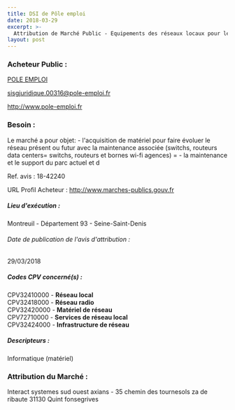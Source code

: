 ```yaml
---
title: DSI de Pôle emploi
date: 2018-03-29
excerpt: >-
  Attribution de Marché Public - Equipements des réseaux locaux pour les data centers et les agences de pôle emploi (fourniture, support et maintenance)
layout: post
---
```


### Acheteur Public : 
<a href="/acheteur-131/siren-130005481"> POLE EMPLOI</a><br/>



sisgjuridique.00316@pole-emploi.fr


http://www.pole-emploi.fr
### Besoin :

Le marché a pour objet: - l'acquisition de matériel pour faire évoluer le réseau présent ou futur avec la maintenance associée (switchs, routeurs data centers= switchs, routeurs et bornes wi-fi agences) = - la maintenance et le support du parc actuel et d

Ref. avis : 18-42240

URL Profil Acheteur : http://www.marches-publics.gouv.fr

##### Lieu d'exécution :

Montreuil - Département 93 - Seine-Saint-Denis

###### Date de publication de l'avis d'attribution : 
29/03/2018

##### Codes CPV concerné(s) :
CPV32410000 - **Réseau local** <br/>
CPV32418000 - **Réseau radio** <br/>
CPV32420000 - **Matériel de réseau** <br/>
CPV72710000 - **Services de réseau local** <br/>
CPV32424000 - **Infrastructure de réseau** <br/>

##### Descripteurs :
Informatique (matériel) <br/>

### Attribution du Marché :
Interact systemes sud ouest axians - 35 chemin des tournesols za de ribaute 31130 Quint fonsegrives <br/>
